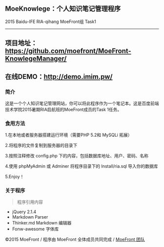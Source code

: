 <h2> MoeKnowlege：个人知识笔记管理程序 </h2>
2015 Baidu-IFE RIA-qihang MoeFront组 Task1

---
## 项目地址：https://github.com/moefront/MoeFront-KnowlegeManager/
## 在线DEMO：http://demo.imim.pw/

### 简介

这是一个个人知识笔记管理网站，你可以将此程序作为一个笔记本。这是百度前端技术学院2015暑期RIA启航班的MoeFront成员的Task 1任务。

### 食用方法

1.在本地或者服务器搭建运行环境（需要PHP 5.2和 MySQLi 拓展）

2.将程序的文件复制到服务器的目录下

3.按照注释修改 config.php 下的内容，包括数据库地址、用户、密码、名称

4.使用 phpMyAdmin 或 Adminer 将程序目录下的 Install/ria.sql 导入你的数据库

5.Enjoy！

### 关于程序

> 程序引用内容

 - jQuery 2.1.4
 - Markdown Parser
 - Thinker.md Markdown 编辑器
 - Fonw-awesome 字体库
 
&copy;2015 MoeFront / 程序由 MoeFront 全体成员共同完成 / [MoeFront 团队](https://moefront.github.io/)
